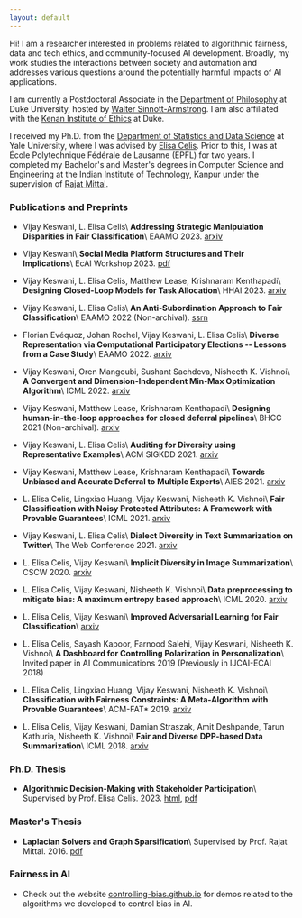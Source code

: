 ```yaml
---
layout: default
---
```



Hi! I am a researcher interested in problems related to algorithmic fairness, data and tech ethics, and community-focused AI development. Broadly, my work studies the interactions between society and automation and addresses various questions around the potentially harmful impacts of AI applications.

I am currently a Postdoctoral Associate in the [Department of Philosophy](https://philosophy.duke.edu/) at Duke University, hosted by [Walter Sinnott-Armstrong](https://www.sinnott-armstrong.com/). I am also affiliated with the [Kenan Institute of Ethics](https://kenan.ethics.duke.edu/) at Duke.

I received my Ph.D. from the [Department of Statistics and Data Science](https://statistics.yale.edu/) at Yale University, where I was advised by [Elisa Celis](https://datascienceethics.org/elisacelis/). Prior to this, I was at École Polytechnique Fédérale de Lausanne (EPFL) for two years. I completed my Bachelor's and Master's degrees in Computer Science and Engineering at the Indian Institute of Technology, Kanpur under the supervision of [Rajat Mittal](https://cse.iitk.ac.in/users/rmittal).


### Publications and Preprints
*   Vijay Keswani, L. Elisa Celis\\
    <b> Addressing Strategic Manipulation Disparities in Fair Classification</b>\\
    EAAMO 2023. [arxiv](https://arxiv.org/abs/2205.10842)

*   Vijay Keswani\\
    <b> Social Media Platform Structures and Their Implications</b>\\
    EcAI Workshop 2023. [pdf](https://ceur-ws.org/Vol-3456/short3-3.pdf)

*   Vijay Keswani, L. Elisa Celis, Matthew Lease, Krishnaram Kenthapadi\\
    <b> Designing Closed-Loop Models for Task Allocation</b>\\
    HHAI 2023. [arxiv](https://arxiv.org/abs/2305.19864)

*   Vijay Keswani, L. Elisa Celis\\
    <b> An Anti-Subordination Approach to Fair Classification</b>\\
    EAAMO 2022 (Non-archival). [ssrn](https://papers.ssrn.com/sol3/papers.cfm?abstract_id=4116835)

*   Florian Evéquoz, Johan Rochel, Vijay Keswani, L. Elisa Celis\\
    <b> Diverse Representation via Computational Participatory Elections -- Lessons from a Case Study</b>\\
    EAAMO 2022. [arxiv](https://arxiv.org/abs/2205.15394)

*   Vijay Keswani, Oren Mangoubi, Sushant Sachdeva, Nisheeth K. Vishnoi\\
    <b>A Convergent and Dimension-Independent Min-Max Optimization Algorithm</b>\\
    ICML 2022. [arxiv](https://arxiv.org/abs/2006.12376)
    
*   Vijay Keswani, Matthew Lease, Krishnaram Kenthapadi\\
    <b>  Designing human-in-the-loop approaches for closed deferral pipelines</b>\\
    BHCC 2021 (Non-archival). [arxiv](https://arxiv.org/abs/2202.04718)
        
*   Vijay Keswani, L. Elisa Celis\\
    <b> Auditing for Diversity using Representative Examples</b>\\
    ACM SIGKDD 2021. [arxiv](https://arxiv.org/abs/2107.07393)

*   Vijay Keswani, Matthew Lease, Krishnaram Kenthapadi\\
    <b> Towards Unbiased and Accurate Deferral to Multiple Experts</b>\\
    AIES 2021. [arxiv](http://arxiv.org/abs/2102.13004)
        
*   L. Elisa Celis, Lingxiao Huang, Vijay Keswani, Nisheeth K. Vishnoi\\
    <b> Fair Classification with Noisy Protected Attributes: A Framework with Provable Guarantees</b>\\
    ICML 2021. [arxiv](https://arxiv.org/abs/2006.04778)
    
*   Vijay Keswani, L. Elisa Celis\\
    <b> Dialect Diversity in Text Summarization on Twitter</b>\\
    The Web Conference 2021. [arxiv](https://arxiv.org/pdf/2007.07860.pdf)
    
*   L. Elisa Celis, Vijay Keswani\\
    <b>Implicit Diversity in Image Summarization</b>\\
    CSCW 2020. [arxiv](https://arxiv.org/abs/1901.10265)

*   L. Elisa Celis, Vijay Keswani, Nisheeth K. Vishnoi\\
    <b>Data preprocessing to mitigate bias: A maximum entropy based approach</b>\\
    ICML 2020. [arxiv](https://arxiv.org/abs/1906.02164)

*   L. Elisa Celis, Vijay Keswani\\
    <b>Improved Adversarial Learning for Fair Classification</b>\\
    [arxiv](https://arxiv.org/abs/1901.10443)

*   L. Elisa Celis, Sayash Kapoor, Farnood Salehi, Vijay Keswani, Nisheeth K. Vishnoi\\
    <b>A Dashboard for Controlling Polarization in Personalization</b>\\
    Invited paper in AI Communications 2019 
    (Previously in IJCAI-ECAI 2018)

*   L. Elisa Celis, Lingxiao Huang, Vijay Keswani, Nisheeth K. Vishnoi\\
    <b>Classification with Fairness Constraints: A Meta-Algorithm with Provable Guarantees</b>\\
    ACM-FAT* 2019. [arxiv](https://arxiv.org/abs/1806.06055)

*   L. Elisa Celis, Vijay Keswani, Damian Straszak, Amit Deshpande, Tarun Kathuria, Nisheeth K. Vishnoi\\
    <b>Fair and Diverse DPP-based Data Summarization</b>\\
    ICML 2018. [arxiv](https://arxiv.org/abs/1802.04023)

### Ph.D. Thesis

*   <b>Algorithmic Decision-Making with Stakeholder Participation</b>\\
    Supervised by Prof. Elisa Celis. 2023. [html](Dissertation.html), [pdf](Dissertation.pdf)

### Master's Thesis

*   <b>Laplacian Solvers and Graph Sparsification</b>\\
    Supervised by Prof. Rajat Mittal. 2016. [pdf](thesis.pdf)

### Fairness in AI

*   Check out the website [controlling-bias.github.io](https://controlling-bias.github.io) for demos related to the algorithms we developed to control bias in AI.
